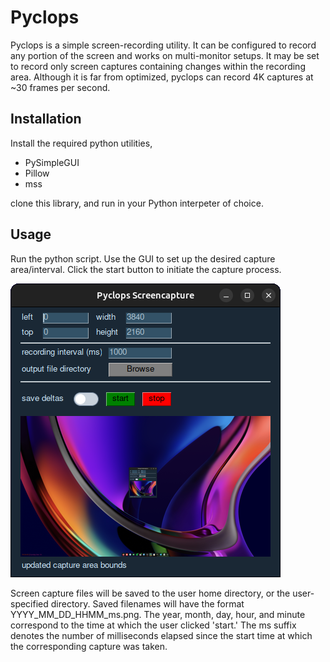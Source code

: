 # Pyclops
Pyclops is a simple screen-recording utility. It can be configured to record any portion of the screen and works on multi-monitor setups. It may be set to record only screen captures containing changes within the recording area. Although it is far from optimized, pyclops can record 4K captures at ~30 frames per second.

## Installation
Install the required python utilities,
- PySimpleGUI
- Pillow
- mss

clone this library, and run in your Python interpeter of choice.

## Usage
Run the python script. Use the GUI to set up the desired capture area/interval. Click the start button to initiate the capture process. 

![Droste effect](https://github.com/steubengineer/pyclops/blob/main/example.png)

Screen capture files will be saved to the user home directory, or the user-specified directory. Saved filenames will have the format YYYY_MM_DD_HHMM_ms.png. The year, month, day, hour, and minute correspond to the time at which the user clicked 'start.' The ms suffix denotes the number of milliseconds elapsed since the start time at which the corresponding capture was taken. 
